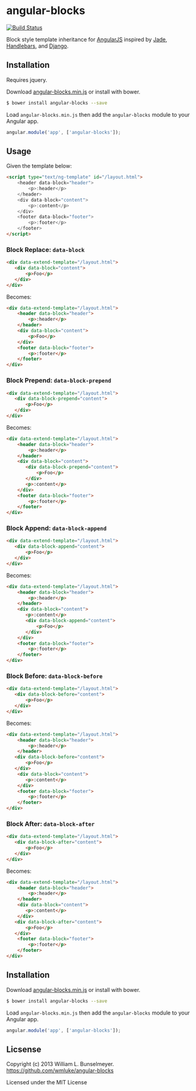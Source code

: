 # angular-blocks

[![Build Status](https://travis-ci.org/wmluke/angular-blocks.png?branch=develop)](https://travis-ci.org/wmluke/angular-blocks)

Block style template inheritance for [AngularJS](http://angularjs.org) inspired by [Jade](http://jade-lang.com), [Handlebars](http://thejohnfreeman.com/blog/2012/03/23/template-inheritance-for-handlebars.html), and [Django](https://docs.djangoproject.com/en/dev/topics/templates/#template-inheritance).

## Installation

Requires jquery.

Download [angular-blocks.min.js](https://github.com/wmluke/angular-blocks/blob/master/dist/angular-blocks.min.js) or install with bower.

```bash
$ bower install angular-blocks --save
```

Load `angular-blocks.min.js` then add the `angular-blocks` module to your Angular app.


```javascript
angular.module('app', ['angular-blocks']);
```

## Usage

Given the template below:

```html
<script type="text/ng-template" id="/layout.html">
    <header data-block="header">
        <p>:header</p>
    </header>
    <div data-block="content">
        <p>:content</p>
    </div>
    <footer data-block="footer">
        <p>:footer</p>
    </footer>
</script>
```

### Block Replace: `data-block`

```html
<div data-extend-template="/layout.html">
   <div data-block="content">
       <p>Foo</p>
   </div>
</div>
```

Becomes:

```html
<div data-extend-template="/layout.html">
    <header data-block="header">
        <p>:header</p>
    </header>
    <div data-block="content">
        <p>Foo</p>
    </div>
    <footer data-block="footer">
        <p>:footer</p>
    </footer>
</div>
```

### Block Prepend: `data-block-prepend`

```html
<div data-extend-template="/layout.html">
   <div data-block-prepend="content">
       <p>Foo</p>
   </div>
</div>
```

Becomes:

```html
<div data-extend-template="/layout.html">
    <header data-block="header">
        <p>:header</p>
    </header>
    <div data-block="content">
       <div data-block-prepend="content">
           <p>Foo</p>
       </div>
       <p>:content</p>
    </div>
    <footer data-block="footer">
        <p>:footer</p>
    </footer>
</div>
```

### Block Append: `data-block-append`

```html
<div data-extend-template="/layout.html">
   <div data-block-append="content">
       <p>Foo</p>
   </div>
</div>
```

Becomes:

```html
<div data-extend-template="/layout.html">
    <header data-block="header">
        <p>:header</p>
    </header>
    <div data-block="content">
       <p>:content</p>
       <div data-block-append="content">
           <p>Foo</p>
       </div>
    </div>
    <footer data-block="footer">
        <p>:footer</p>
    </footer>
</div>
```

### Block Before: `data-block-before`

```html
<div data-extend-template="/layout.html">
   <div data-block-before="content">
       <p>Foo</p>
   </div>
</div>
```

Becomes:

```html
<div data-extend-template="/layout.html">
    <header data-block="header">
        <p>:header</p>
    </header>
   <div data-block-before="content">
       <p>Foo</p>
   </div>
    <div data-block="content">
       <p>:content</p>
    </div>
    <footer data-block="footer">
        <p>:footer</p>
    </footer>
</div>
```

### Block After: `data-block-after`

```html
<div data-extend-template="/layout.html">
   <div data-block-after="content">
       <p>Foo</p>
   </div>
</div>
```

Becomes:

```html
<div data-extend-template="/layout.html">
    <header data-block="header">
        <p>:header</p>
    </header>
    <div data-block="content">
       <p>:content</p>
    </div>
   <div data-block-after="content">
       <p>Foo</p>
   </div>
    <footer data-block="footer">
        <p>:footer</p>
    </footer>
</div>
```

## Installation

Download [angular-blocks.min.js](https://github.com/wmluke/angular-blocks/blob/master/dist/angular-blocks.min.js) or install with bower.

```bash
$ bower install angular-blocks --save
```

Load `angular-blocks.min.js` then add the `angular-blocks` module to your Angular app.


```javascript
angular.module('app', ['angular-blocks']);
```


## Licsense

Copyright (c) 2013 William L. Bunselmeyer. https://github.com/wmluke/angular-blocks

Licensed under the MIT License
